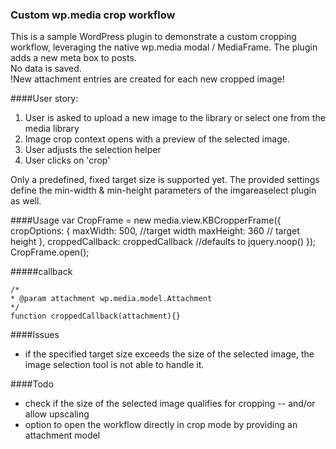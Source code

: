 ### Custom wp.media crop workflow

This is a sample WordPress plugin to demonstrate a custom cropping workflow, leveraging the native wp.media 
modal / MediaFrame.
The plugin adds a new meta box to posts.  
No data is saved.  
!New attachment entries are created for each new cropped image!

####User story:  
1. User is asked to upload a new image to the library or select one from the media library
2. Image crop context opens with a preview of the selected image.
3. User adjusts the selection helper
4. User clicks on 'crop'

Only a predefined, fixed target size is supported yet. 
The provided settings define the min-width & min-height parameters of the imgareaselect plugin as well.

####Usage
    var CropFrame = new media.view.KBCropperFrame({
        cropOptions: {
            maxWidth: 500, //target width
            maxHeight: 360 // target height
        },
        croppedCallback: croppedCallback //defaults to jquery.noop()
    });
    CropFrame.open();

#####callback

    /*
    * @param attachment wp.media.model.Attachment
    */
    function croppedCallback(attachment){}

####Issues
- if the specified target size exceeds the size of the selected image, the image selection tool is not able to handle it.

####Todo
- check if the size of the selected image qualifies for cropping
-- and/or allow upscaling
- option to open the workflow directly in crop mode by providing an attachment model